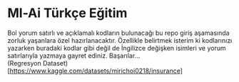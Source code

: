 # Ml-Ai Türkçe Eğitim
Bol yorum satırlı ve açıklamalı kodların bulunacağı bu repo giriş aşamasında zorluk yaşanlara özel hazırlanacaktır. Özellikle belirtmek isterim ki kodlarınızı yazarken buradaki kodlar gibi değil de İngilizce değişken isimleri ve yorum satırlarıyla yazmaya gayret ediniz. Başarılar...  
(Regresyon Dataset)[https://www.kaggle.com/datasets/mirichoi0218/insurance]
